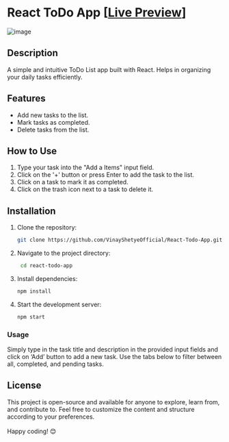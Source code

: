 # React ToDo App [[Live Preview](https://todo-app-live1.netlify.app/)]
![image](https://github.com/user-attachments/assets/29c2aeb3-0d0d-4dc8-81af-ad600a0e1eea)

## Description
A simple and intuitive ToDo List app built with React. Helps in organizing your daily tasks efficiently.

## Features
- Add new tasks to the list.
- Mark tasks as completed.
- Delete tasks from the list.

## How to Use
1. Type your task into the "Add a Items" input field.
2. Click on the '+' button or press Enter to add the task to the list.
3. Click on a task to mark it as completed.
4. Click on the trash icon next to a task to delete it.


## Installation
1. Clone the repository:
   ```bash
   git clone https://github.com/VinayShetyeOfficial/React-Todo-App.git
   ```

2. Navigate to the project directory:
   ```bash
    cd react-todo-app 
   ```
   
3. Install dependencies:
   ```bash
   npm install 
   ```

4. Start the development server:
   ```bash
   npm start
   ```

### Usage
Simply type in the task title and description in the provided input fields and click on ‘Add’ button to add a new task.
Use the tabs below to filter between all, completed, and pending tasks.

## License
This project is open-source and available for anyone to explore, learn from, and contribute to.
Feel free to customize the content and structure according to your preferences. <br><br> Happy coding! 😊
